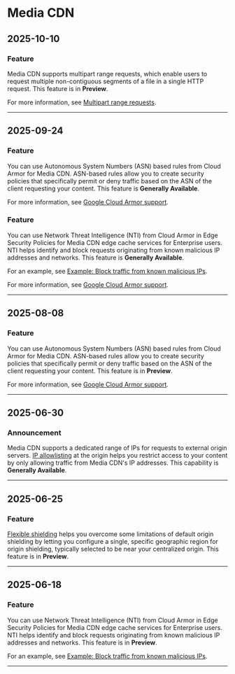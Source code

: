 # Media CDN

## 2025-10-10

### Feature

Media CDN supports multipart range requests, which enable users to request
multiple non-contiguous segments of a file in a single HTTP request.
This feature is in **Preview**.

For more information, see [Multipart range requests](https://cloud.google.com/media-cdn/docs/caching#multipart-range-requests).

---
## 2025-09-24

### Feature

You can use Autonomous System Numbers (ASN) based rules from Cloud Armor for Media CDN. ASN-based rules allow you to create security policies that specifically permit or deny traffic based on the ASN of the client requesting your content. This feature is **Generally Available**.

For more information, see [Google Cloud Armor support](https://cloud.google.com/media-cdn/docs/overview#armor-support).

### Feature

You can use Network Threat Intelligence (NTI) from Cloud Armor in Edge Security Policies for Media CDN edge cache services for Enterprise users. NTI helps identify and block requests originating from known malicious IP addresses and networks. This feature is **Generally Available**.

For an example, see [Example: Block traffic from known malicious IPs](https://cloud.google.com/media-cdn/docs/security-policies#example-block-malicious-using-NTI).

For more information, see [Google Cloud Armor support](https://cloud.google.com/media-cdn/docs/overview#armor-support).

---
## 2025-08-08

### Feature

You can use Autonomous System Numbers (ASN) based rules from Cloud Armor for Media CDN. ASN-based rules allow you to create security policies that specifically permit or deny traffic based on the ASN of the client requesting your content. This feature is in **Preview**.

For more information, see [Google Cloud Armor support](https://cloud.google.com/media-cdn/docs/overview#armor-support).

---
## 2025-06-30

### Announcement

Media CDN supports a dedicated range of IPs for requests to external origin servers. [IP allowlisting](https://cloud.google.com/media-cdn/docs/origins#allow-ip) at the origin helps you restrict access to your content by only allowing traffic from Media CDN's IP addresses. This capability is **Generally Available**.

---
## 2025-06-25

### Feature

[Flexible shielding](https://cloud.google.com/media-cdn/docs/origins#flex-shielding) helps you overcome some limitations of default origin shielding by letting you configure a single, specific geographic region for origin shielding,
typically selected to be near your centralized origin. This feature is in **Preview**.

---
## 2025-06-18

### Feature

You can use Network Threat Intelligence (NTI) from Cloud Armor in Edge Security Policies for Media CDN edge cache services for Enterprise users. NTI helps identify and block requests originating from known malicious IP addresses and networks. This feature is in **Preview**.

For an example, see [Example: Block traffic from known malicious IPs](https://cloud.google.com/media-cdn/docs/security-policies#example-block-malicious-using-NTI).

---
